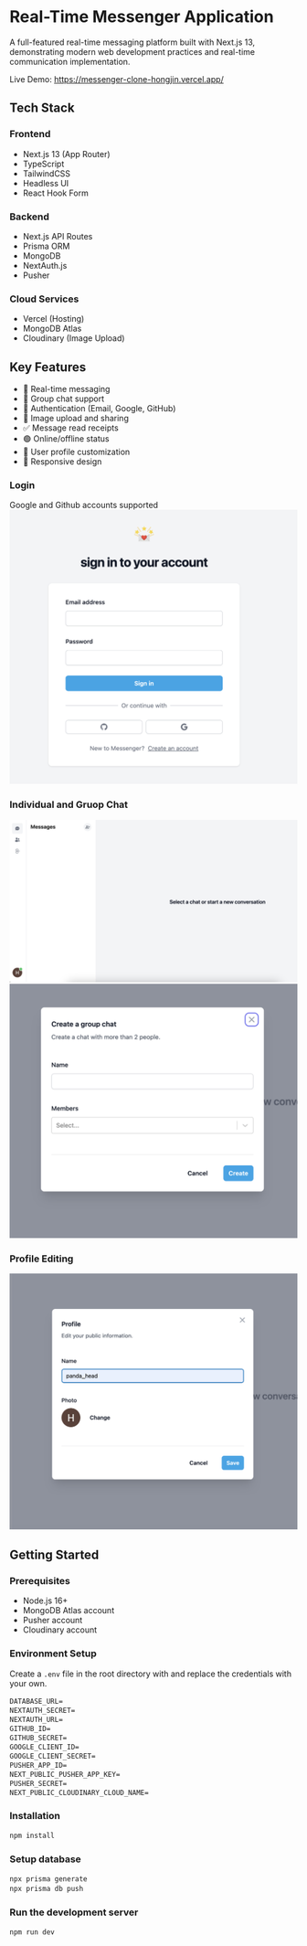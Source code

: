 # Real-Time Messenger Application

A full-featured real-time messaging platform built with Next.js 13, demonstrating modern web development practices and real-time communication implementation.

Live Demo: https://messenger-clone-hongjin.vercel.app/

## Tech Stack

### Frontend

- Next.js 13 (App Router)
- TypeScript
- TailwindCSS
- Headless UI
- React Hook Form

### Backend

- Next.js API Routes
- Prisma ORM
- MongoDB
- NextAuth.js
- Pusher

### Cloud Services

- Vercel (Hosting)
- MongoDB Atlas
- Cloudinary (Image Upload)

## Key Features

- 💬 Real-time messaging
- 👥 Group chat support
- 🔐 Authentication (Email, Google, GitHub)
- 📸 Image upload and sharing
- ✅ Message read receipts
- 🟢 Online/offline status
- 👤 User profile customization
- 📱 Responsive design

### Login

Google and Github accounts supported
![My Image](/app/Login.png)

### Individual and Gruop Chat

![My Image](/app/Individual.png)
![My Image](/app/Group.png)

### Profile Editing

![My Image](/app/Profile.png)

## Getting Started

### Prerequisites

- Node.js 16+
- MongoDB Atlas account
- Pusher account
- Cloudinary account

### Environment Setup

Create a `.env` file in the root directory with and replace the credentials with your own.

```env
DATABASE_URL=
NEXTAUTH_SECRET=
NEXTAUTH_URL=
GITHUB_ID=
GITHUB_SECRET=
GOOGLE_CLIENT_ID=
GOOGLE_CLIENT_SECRET=
PUSHER_APP_ID=
NEXT_PUBLIC_PUSHER_APP_KEY=
PUSHER_SECRET=
NEXT_PUBLIC_CLOUDINARY_CLOUD_NAME=
```

### Installation

```bash
npm install
```

### Setup database

```bash
npx prisma generate
npx prisma db push
```

### Run the development server

```bash
npm run dev
```
